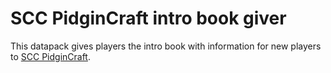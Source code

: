 # SCC PidginCraft intro book giver
This datapack gives players the intro book with information for new players to
[SCC PidginCraft](https://conlang.club/pidgin).